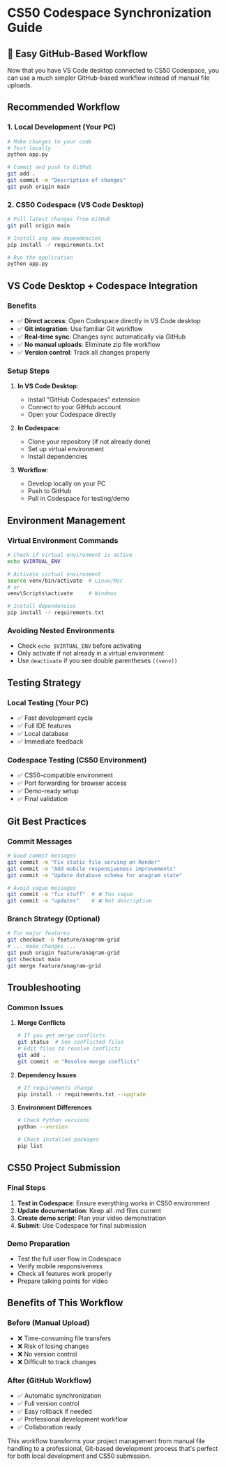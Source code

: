 # CS50 Codespace Synchronization Guide

## 🚀 Easy GitHub-Based Workflow

Now that you have VS Code desktop connected to CS50 Codespace, you can use a much simpler GitHub-based workflow instead of manual file uploads.

## Recommended Workflow

### 1. Local Development (Your PC)
```bash
# Make changes to your code
# Test locally
python app.py

# Commit and push to GitHub
git add .
git commit -m "Description of changes"
git push origin main
```

### 2. CS50 Codespace (VS Code Desktop)
```bash
# Pull latest changes from GitHub
git pull origin main

# Install any new dependencies
pip install -r requirements.txt

# Run the application
python app.py
```

## VS Code Desktop + Codespace Integration

### Benefits
- ✅ **Direct access**: Open Codespace directly in VS Code desktop
- ✅ **Git integration**: Use familiar Git workflow
- ✅ **Real-time sync**: Changes sync automatically via GitHub
- ✅ **No manual uploads**: Eliminate zip file workflow
- ✅ **Version control**: Track all changes properly

### Setup Steps

1. **In VS Code Desktop**:
   - Install "GitHub Codespaces" extension
   - Connect to your GitHub account
   - Open your Codespace directly

2. **In Codespace**:
   - Clone your repository (if not already done)
   - Set up virtual environment
   - Install dependencies

3. **Workflow**:
   - Develop locally on your PC
   - Push to GitHub
   - Pull in Codespace for testing/demo

## Environment Management

### Virtual Environment Commands
```bash
# Check if virtual environment is active
echo $VIRTUAL_ENV

# Activate virtual environment
source venv/bin/activate  # Linux/Mac
# or
venv\Scripts\activate     # Windows

# Install dependencies
pip install -r requirements.txt
```

### Avoiding Nested Environments
- Check `echo $VIRTUAL_ENV` before activating
- Only activate if not already in a virtual environment
- Use `deactivate` if you see double parentheses `((venv))`

## Testing Strategy

### Local Testing (Your PC)
- ✅ Fast development cycle
- ✅ Full IDE features
- ✅ Local database
- ✅ Immediate feedback

### Codespace Testing (CS50 Environment)
- ✅ CS50-compatible environment
- ✅ Port forwarding for browser access
- ✅ Demo-ready setup
- ✅ Final validation

## Git Best Practices

### Commit Messages
```bash
# Good commit messages
git commit -m "Fix static file serving on Render"
git commit -m "Add mobile responsiveness improvements"
git commit -m "Update database schema for anagram state"

# Avoid vague messages
git commit -m "fix stuff"  # ❌ Too vague
git commit -m "updates"    # ❌ Not descriptive
```

### Branch Strategy (Optional)
```bash
# For major features
git checkout -b feature/anagram-grid
# ... make changes ...
git push origin feature/anagram-grid
git checkout main
git merge feature/anagram-grid
```

## Troubleshooting

### Common Issues

1. **Merge Conflicts**
   ```bash
   # If you get merge conflicts
   git status  # See conflicted files
   # Edit files to resolve conflicts
   git add .
   git commit -m "Resolve merge conflicts"
   ```

2. **Dependency Issues**
   ```bash
   # If requirements change
   pip install -r requirements.txt --upgrade
   ```

3. **Environment Differences**
   ```bash
   # Check Python versions
   python --version
   
   # Check installed packages
   pip list
   ```

## CS50 Project Submission

### Final Steps
1. **Test in Codespace**: Ensure everything works in CS50 environment
2. **Update documentation**: Keep all .md files current
3. **Create demo script**: Plan your video demonstration
4. **Submit**: Use Codespace for final submission

### Demo Preparation
- Test the full user flow in Codespace
- Verify mobile responsiveness
- Check all features work properly
- Prepare talking points for video

## Benefits of This Workflow

### Before (Manual Upload)
- ❌ Time-consuming file transfers
- ❌ Risk of losing changes
- ❌ No version control
- ❌ Difficult to track changes

### After (GitHub Workflow)
- ✅ Automatic synchronization
- ✅ Full version control
- ✅ Easy rollback if needed
- ✅ Professional development workflow
- ✅ Collaboration ready

This workflow transforms your project management from manual file handling to a professional, Git-based development process that's perfect for both local development and CS50 submission. 